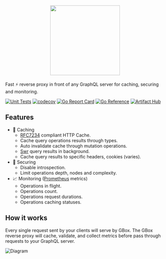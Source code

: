 <h1 align="center"><img width="220px" src="https://gbox-proxy.github.io/img/gbox-full.png" /></h1>

Fast :zap: reverse proxy in front of any GraphQL server for caching, securing and monitoring.

[![Unit Tests](https://github.com/gbox-proxy/gbox/actions/workflows/ci.yml/badge.svg)](https://github.com/gbox-proxy/gbox/actions/workflows/ci.yml)
[![codecov](https://codecov.io/gh/gbox-proxy/gbox/branch/main/graph/badge.svg?token=U5DIBIY1FG)](https://codecov.io/gh/gbox-proxy/gbox)
[![Go Report Card](https://goreportcard.com/badge/github.com/gbox-proxy/gbox)](https://goreportcard.com/report/github.com/gbox-proxy/gbox)
[![Go Reference](https://pkg.go.dev/badge/github.com/gbox-proxy/gbox.svg)](https://pkg.go.dev/github.com/gbox-proxy/gbox)
[![Artifact Hub](https://img.shields.io/endpoint?url=https://artifacthub.io/badge/repository/gbox)](https://artifacthub.io/packages/search?repo=gbox)

Features
--------

+ :floppy_disk: Caching
  + [RFC7234](https://httpwg.org/specs/rfc7234.html) compliant HTTP Cache.
  + Cache query operations results through types.
  + Auto invalidate cache through mutation operations.
  + [Swr](https://web.dev/stale-while-revalidate/) query results in background.
  + Cache query results to specific headers, cookies (varies).
+ :closed_lock_with_key: Securing
  + Disable introspection.
  + Limit operations depth, nodes and complexity.
+ :chart_with_upwards_trend: Monitoring ([Prometheus](https://prometheus.io/) metrics)
  + Operations in flight.
  + Operations count.
  + Operations request durations.
  + Operations caching statuses.

How it works
------------

Every single request sent by your clients will serve by GBox. The GBox reverse proxy will cache, validate, and collect metrics before pass through requests to your GraphQL server.

![Diagram](https://gbox-proxy.github.io/img/diagram.png)

